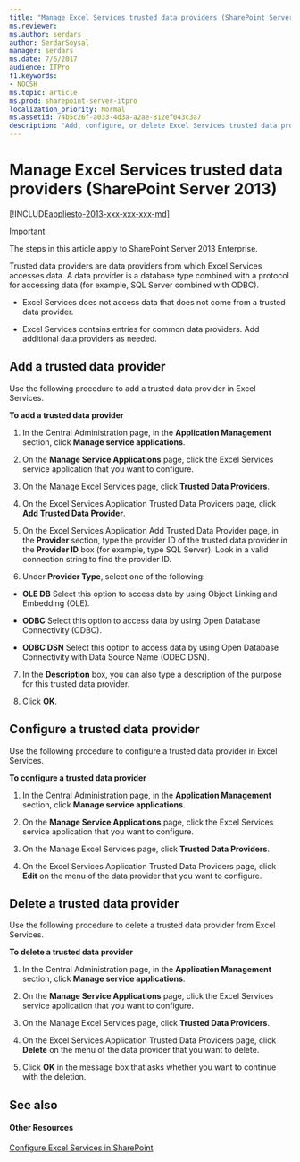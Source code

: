 ```yaml
---
title: "Manage Excel Services trusted data providers (SharePoint Server 2013)"
ms.reviewer: 
ms.author: serdars
author: SerdarSoysal
manager: serdars
ms.date: 7/6/2017
audience: ITPro
f1.keywords:
- NOCSH
ms.topic: article
ms.prod: sharepoint-server-itpro
localization_priority: Normal
ms.assetid: 74b5c26f-a033-4d3a-a2ae-812ef043c3a7
description: "Add, configure, or delete Excel Services trusted data providers in SharePoint Server."
---
```


# Manage Excel Services trusted data providers (SharePoint Server 2013)

[!INCLUDE[appliesto-2013-xxx-xxx-xxx-md](../includes/appliesto-2013-xxx-xxx-xxx-md.md)]
  
> [!IMPORTANT]
> The steps in this article apply to SharePoint Server 2013 Enterprise. 
  
Trusted data providers are data providers from which Excel Services accesses data. A data provider is a database type combined with a protocol for accessing data (for example, SQL Server combined with ODBC). 
  
- Excel Services does not access data that does not come from a trusted data provider.
    
- Excel Services contains entries for common data providers. Add additional data providers as needed.
    
    
## Add a trusted data provider
<a name="proc1"> </a>

Use the following procedure to add a trusted data provider in Excel Services.
  
 **To add a trusted data provider**
  
1. In the Central Administration page, in the **Application Management** section, click **Manage service applications**.
    
2. On the **Manage Service Applications** page, click the Excel Services service application that you want to configure. 
    
3. On the Manage Excel Services page, click **Trusted Data Providers**.
    
4. On the Excel Services Application Trusted Data Providers page, click **Add Trusted Data Provider**.
    
5. On the Excel Services Application Add Trusted Data Provider page, in the **Provider** section, type the provider ID of the trusted data provider in the **Provider ID** box (for example, type SQL Server). Look in a valid connection string to find the provider ID. 
    
6. Under **Provider Type**, select one of the following:
    
  - **OLE DB** Select this option to access data by using Object Linking and Embedding (OLE). 
    
  - **ODBC** Select this option to access data by using Open Database Connectivity (ODBC). 
    
  - **ODBC DSN** Select this option to access data by using Open Database Connectivity with Data Source Name (ODBC DSN). 
    
7. In the **Description** box, you can also type a description of the purpose for this trusted data provider. 
    
8. Click **OK**.
    
## Configure a trusted data provider
<a name="proc2"> </a>

Use the following procedure to configure a trusted data provider in Excel Services.
  
 **To configure a trusted data provider**
  
1. In the Central Administration page, in the **Application Management** section, click **Manage service applications**.
    
2. On the **Manage Service Applications** page, click the Excel Services service application that you want to configure. 
    
3. On the Manage Excel Services page, click **Trusted Data Providers**.
    
4. On the Excel Services Application Trusted Data Providers page, click **Edit** on the menu of the data provider that you want to configure. 
    
## Delete a trusted data provider
<a name="proc3"> </a>

Use the following procedure to delete a trusted data provider from Excel Services.
  
 **To delete a trusted data provider**
  
1. In the Central Administration page, in the **Application Management** section, click **Manage service applications**.
    
2. On the **Manage Service Applications** page, click the Excel Services service application that you want to configure. 
    
3. On the Manage Excel Services page, click **Trusted Data Providers**.
    
4. On the Excel Services Application Trusted Data Providers page, click **Delete** on the menu of the data provider that you want to delete. 
    
5. Click **OK** in the message box that asks whether you want to continue with the deletion. 
    
## See also
<a name="proc3"> </a>

#### Other Resources

[Configure Excel Services in SharePoint](/SharePoint/administration/configure-excel-services)

